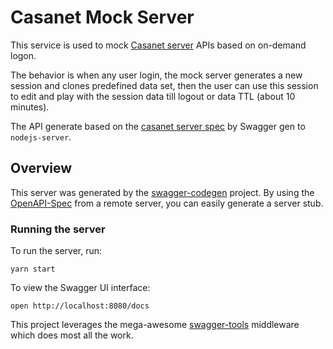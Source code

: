 # Casanet Mock Server 


This service is used to mock [Casanet server](https://github.com/casanet/casanet-server) APIs based on on-demand logon.

The behavior is when any user login, the mock server generates a new session and clones predefined data set, then the user can use this session to edit and play with the session data till logout or data TTL (about 10 minutes).

The API generate based on the [casanet server spec](https://app.swaggerhub.com/apis/haimkastner/casanet-local-server) by Swagger gen to `nodejs-server`.

## Overview

This server was generated by the [swagger-codegen](https://github.com/swagger-api/swagger-codegen) project.  By using the [OpenAPI-Spec](https://github.com/OAI/OpenAPI-Specification) from a remote server, you can easily generate a server stub.

### Running the server
To run the server, run:

```
yarn start
```

To view the Swagger UI interface:

```
open http://localhost:8080/docs
```

This project leverages the mega-awesome [swagger-tools](https://github.com/apigee-127/swagger-tools) middleware which does most all the work.
